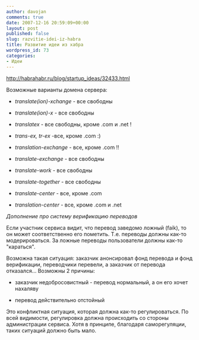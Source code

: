 ```yaml
---
author: davojan
comments: true
date: 2007-12-16 20:59:09+00:00
layout: post
published: false
slug: razvitie-idei-iz-habra
title: Развитие идеи из хабра
wordpress_id: 73
categories:
- Идеи
---
```


http://habrahabr.ru/blog/startup_ideas/32433.html

Возможные варианты домена сервера:



	
  * _translate(ion)-xchange_ - все свободны

	
  * _translate(ion)-x_ - все свободны

	
  * _translatex_ - все свободны, кроме .com и .net !

	
  * _trans-ex, tr-ex_ -все, кроме .com :)

	
  * _translation-exchange_ - все, кроме .com !!

	
  * _translate-exchange_ - все свободны

	
  * _translate-work_ - все свободны

	
  * _translate-together_ - все свободны

	
  * _translate-center_ - все, кроме .com

	
  * _translation-center_ - все, кроме .com и .net


_Дополнение про систему верификацию переводов_

Если участник сервиса видит, что перевод заведомо ложный (faik), то он может соответственно его пометить. Т.е. переводы должны как-то модерироваться. За ложные переводы пользователи должны как-то "караться".

Возможна такая ситуация: заказчик анонсировал фонд перевода и фонд верификации, переводчики перевели, а заказчик от перевода отказался... Возможны 2 причины:



	
  * заказчик недобросовистный - перевод нормальный, а он его хочет нахаляву

	
  * перевод действительно отстойный


Это конфликтная ситуация, которая должна как-то регулироваться. По всей видимости, регулировка должна происходить со стороны администрации сервиса. Хотя в принципе, благодаря саморегуляции, таких ситуаций должно быть мало.
